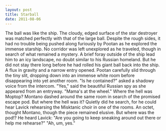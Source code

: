 ```yaml
---
layout: post
title: Starball
date: 2011-08-06
---
```

The ball was like the ship. The cloudy, edged surface of the star destroyer
      was matched perfectly with that of the large ball. Despite the rough sides, it had no trouble
      being pushed along furiously by Pootan as he explored the immense starship. No corridor was
      left unexplored as he traveled, though in search of what remained a mystery. A brief foray
      outside of the ship lead him to an icy landscape, no doubt similar to his Russian homeland.
      But he did not stay there long before he had rolled his giant ball back into the ship.    A flux in gravity and a narrow entry opened. Pootan carefully slid through
      the tiny slit, dropping down into an immense white room before disappearing into yet another
      room.    "Is he contained?" asked a shadowy voice from the intercom.    "Yes," said the beautiful Russian spy as she appeared from an entryway.
      "Mama's at the wheel."    Where the hell was Moptop? Montano dashed around
      the same room in search of the promised escape pod. But where the hell was it? Quietly did he
      search, for he could hear Lavick rehearsing the Misktanic choir in one of the rooms.
        An octet,   thought Montano, though the piece remained elusive. But where was
      the pod!? He heard Lavick:    "Are you going to keep sneaking around out
      there or help me rehearse?"    "Ah, um, yes."